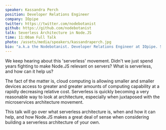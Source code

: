 ```yaml
---
speaker: Kassandra Perch
position: Developer Relations Engineer
company: IOpipe
twitter: https://twitter.com/nodebotanist
github: https://github.com/nodebotanist
talk: Severless Architecture in Node.JS
time: 11:00am Full Talk
photo: /assets/media/speakers/kassandraperch.jpg
bio: "a.k.a the Nodebotanist. Developer Relations Engineer at IOpipe. Serverless aficionado, bot builder, NodeBots author/addict. Austinite. Electrical Engineering student. They/them preferred pronouns. "
---
```

We keep hearing about this 'serverless' movement. Didn't we just spend years fighting to make Node.JS relevant on servers? What is serverless, and how can it help us?

The fact of the matter is, cloud computing is allowing smaller and smaller devices access to greater and greater amounts of computing capability at a rapidly decreasing relative cost. Serverless is quickly becoming a very reasonable way to look at architecture, especially when juxtaposed with the microservices architecture movement.

This talk will go over what serverless architecture is, when and how it can help, and how Node.JS makes a great deal of sense when considering building a serverless architecture of your own.
